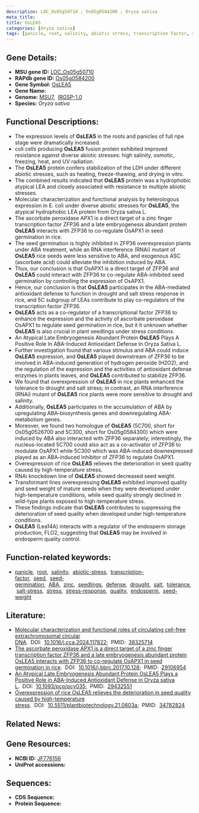 ```yaml
---
description: LOC_Os05g50710 ; Os05g0584200 ; Oryza sativa
meta_title:
title: OsLEA5
categories: [Oryza sativa]
tags: [panicle, root, salinity, abiotic stress, transcription factor, seed, seed germination,  ABA , zinc, ABA, seedlings, defense, drought, salt, tolerance, salt stress, stress, stress response, quality, endosperm, seed weight]
---
```


## Gene Details:
- **MSU gene ID:** [LOC_Os05g50710](http://rice.uga.edu/cgi-bin/ORF_infopage.cgi?orf=LOC_Os05g50710)  
- **RAPdb gene ID:** [Os05g0584200](https://rapdb.dna.affrc.go.jp/locus/?name=Os05g0584200)  
- **Gene Symbol:** <u>OsLEA5</u>
- **Gene Name:**
- **Genome:**  [MSU7](http://rice.uga.edu/),&nbsp;&nbsp;[IRGSP-1.0](https://rapdb.dna.affrc.go.jp/download/irgsp1.html)
- **Species:** *Oryza sativa*

## Functional Descriptions:
   - The expression levels of **OsLEA5** in the roots and panicles of full ripe stage were dramatically increased.
   - coli cells producing **OsLEA5** fusion protein exhibited improved resistance against diverse abiotic stresses: high salinity, osmotic, freezing, heat, and UV radiation.
   - The **OsLEA5** protein confers stabilization of the LDH under different abiotic stresses, such as heating, freeze-thawing, and drying in vitro.
   - The combined results indicated that **OsLEA5** protein was a hydrophobic atypical LEA and closely associated with resistance to multiple abiotic stresses.
   - Molecular characterization and functional analysis by heterologous expression in E. coli under diverse abiotic stresses for **OsLEA5**, the atypical hydrophobic LEA protein from Oryza sativa L.
   - The ascorbate peroxidase APX1 is a direct target of a zinc finger transcription factor ZFP36 and a late embryogenesis abundant protein **OsLEA5** interacts with ZFP36 to co-regulate OsAPX1 in seed germination in rice.
   - The seed germination is highly inhibited in ZFP36 overexpression plants under ABA treatment, while an RNA interference (RNAi) mutant of **OsLEA5** rice seeds were less sensitive to ABA, and exogenous ASC (ascorbate acid) could alleviate the inhibition induced by ABA.
   - Thus, our conclusion is that OsAPX1 is a direct target of ZFP36 and **OsLEA5** could interact with ZFP36 to co-regulate ABA-inhibited seed germination by controlling the expression of OsAPX1.
   - Hence, our conclusion is that **OsLEA5** participates in the ABA-mediated antioxidant defense to function in drought and salt stress response in rice, and 5C subgroup of LEAs contribute to play co-regulators of the transcription factor ZFP36.
   - **OsLEA5** acts as a co-regulator of a transcriptional factor ZFP36 to enhance the expression and the activity of ascorbate peroxidase OsAPX1 to regulate seed germination in rice, but it it unknown whether **OsLEA5** is also crucial in plant seedlings under stress conditions.
   - An Atypical Late Embryogenesis Abundant Protein **OsLEA5** Plays A Positive Role In ABA-Induced Antioxidant Defense In Oryza Sativa L.
   - Further investigation found that various stimulus and ABA could induce **OsLEA5** expression, and **OsLEA5** played downstream of ZFP36 to be involved in ABA-induced generation of hydrogen peroxide (H2O2), and the regulation of the expression and the activities of antioxidant defense enzymes in plants leaves, and **OsLEA5** contributed to stabilize ZFP36.
   - We found that overexpression of **OsLEA5** in rice plants enhanced the tolerance to drought and salt stress; in contrast, an RNA interference (RNAi) mutant of **OsLEA5** rice plants were more sensitive to drought and salinity.
   - Additionally, **OsLEA5** participates in the accumulation of ABA by upregulating ABA-biosynthesis genes and downregulating ABA-metabolism genes.
   - Moreover, we found two homologue of **OsLEA5** (5C700, short for Os05g0526700 and 5C300, short for Os05g0584300) which were induced by ABA also interacted with ZFP36 separately; interestingly, the nucleus-located 5C700 could also act as a co-activator of ZFP36 to modulate OsAPX1 while 5C300 which was ABA-induced downexpressed played as an ABA-induced inhibitor of ZFP36 to regulate OsAPX1.
   - Overexpression of rice **OsLEA5** relieves the deterioration in seed quality caused by high-temperature stress.
   - RNAi knockdown line of **OsLEA5** showed decreased seed weight.
   - Transformant lines overexpressing **OsLEA5** exhibited improved quality and seed weight of mature seeds when they were developed under high-temperature conditions, while seed quality strongly declined in wild-type plants exposed to high-temperature stress.
   - These findings indicate that **OsLEA5** contributes to suppressing the deterioration of seed quality when developed under high-temperature conditions.
   - **OsLEA5** (Lea14A) interacts with a regulator of the endosperm storage production, FLO2, suggesting that **OsLEA5** may be involved in endosperm quality control.

## Function-related keywords:
   - [panicle](/tags/panicle/),&nbsp;&nbsp;[root](/tags/root/),&nbsp;&nbsp;[salinity](/tags/salinity/),&nbsp;&nbsp;[abiotic-stress](/tags/abiotic-stress/),&nbsp;&nbsp;[transcription-factor](/tags/transcription-factor/),&nbsp;&nbsp;[seed](/tags/seed/),&nbsp;&nbsp;[seed-germination](/tags/seed-germination/),&nbsp;&nbsp;[ABA](/tags/ABA/),&nbsp;&nbsp;[zinc](/tags/zinc/),&nbsp;&nbsp;[seedlings](/tags/seedlings/),&nbsp;&nbsp;[defense](/tags/defense/),&nbsp;&nbsp;[drought](/tags/drought/),&nbsp;&nbsp;[salt](/tags/salt/),&nbsp;&nbsp;[tolerance](/tags/tolerance/),&nbsp;&nbsp;[salt-stress](/tags/salt-stress/),&nbsp;&nbsp;[stress](/tags/stress/),&nbsp;&nbsp;[stress-response](/tags/stress-response/),&nbsp;&nbsp;[quality](/tags/quality/),&nbsp;&nbsp;[endosperm](/tags/endosperm/),&nbsp;&nbsp;[seed-weight](/tags/seed-weight/)

## Literature:
   - [Molecular characterization and functional roles of circulating cell-free extrachromosomal circular DNA](https://www.doi.org/10.1016/j.cca.2024.117822).&nbsp;&nbsp;DOI:&nbsp;&nbsp;[10.1016/j.cca.2024.117822](https://www.doi.org/10.1016/j.cca.2024.117822);&nbsp;&nbsp;PMID:&nbsp;&nbsp;[38325714](https://pubmed.ncbi.nlm.nih.gov/38325714/)
   - [The ascorbate peroxidase APX1 is a direct target of a zinc finger transcription factor ZFP36 and a late embryogenesis abundant protein OsLEA5 interacts with ZFP36 to co-regulate OsAPX1 in seed germination in rice](https://www.doi.org/10.1016/j.bbrc.2017.10.128).&nbsp;&nbsp;DOI:&nbsp;&nbsp;[10.1016/j.bbrc.2017.10.128](https://www.doi.org/10.1016/j.bbrc.2017.10.128);&nbsp;&nbsp;PMID:&nbsp;&nbsp;[29106954](https://pubmed.ncbi.nlm.nih.gov/29106954/)
   - [An Atypical Late Embryogenesis Abundant Protein OsLEA5 Plays a Positive Role in ABA-Induced Antioxidant Defense in Oryza sativa L](https://www.doi.org/10.1093/pcp/pcy035).&nbsp;&nbsp;DOI:&nbsp;&nbsp;[10.1093/pcp/pcy035](https://www.doi.org/10.1093/pcp/pcy035);&nbsp;&nbsp;PMID:&nbsp;&nbsp;[29432551](https://pubmed.ncbi.nlm.nih.gov/29432551/)
   - [Overexpression of rice OsLEA5 relieves the deterioration in seed quality caused by high-temperature stress](https://www.doi.org/10.5511/plantbiotechnology.21.0603a).&nbsp;&nbsp;DOI:&nbsp;&nbsp;[10.5511/plantbiotechnology.21.0603a](https://www.doi.org/10.5511/plantbiotechnology.21.0603a);&nbsp;&nbsp;PMID:&nbsp;&nbsp;[34782824](https://pubmed.ncbi.nlm.nih.gov/34782824/)

## Related News:

## Gene Resources:
- **NCBI ID:**  [JF776156](http://www.ncbi.nlm.nih.gov/nuccore/JF776156)
- **UniProt accessions:** [](https://www.uniprot.org/uniprotkb//entry)

## Sequences:
- **CDS Sequence:**
- **Protein Sequence:**
